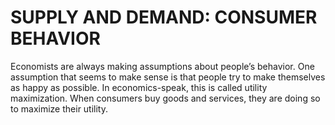 # SUPPLY AND DEMAND: CONSUMER BEHAVIOR

Economists are always making assumptions about people’s behavior. One assumption that seems to make sense is that people try to make themselves as happy as possible. In economics-speak, this is called utility maximization. When consumers buy goods and services, they are doing so to maximize their utility.
